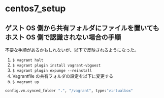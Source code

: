 # centos7_setup

## ゲスト OS 側から共有フォルダにファイルを置いてもホスト OS 側で認識されない場合の手順

不要な手順があるかもしれないが、以下で反映されるようになった。

1. ```$ vagrant halt```
2. ```$ vagrant plugin install vagrant-vbguest```
3. ```$ vagrant plugin expunge --reinstall```
4. Vagrantfile の共有フォルダの設定を以下に変更する
5. ```$ vagrant up```

```sh
config.vm.synced_folder ".", "/vagrant", type:"virtualbox"
```